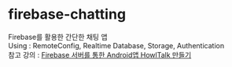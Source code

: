 # firebase-chatting                       
Firebase를 활용한 간단한 채팅 앱                      
Using : RemoteConfig, Realtime Database, Storage, Authentication                
참고 강의 : [Firebase 서버를 통한 Android앱 HowlTalk 만들기](https://www.inflearn.com/course/howltalk-android-%EC%B1%84%ED%8C%85%EC%95%B1#curriculum)                                     
